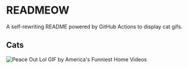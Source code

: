 # READMEOW

A self-rewriting README powered by GitHub Actions to display cat gifs.

## Cats

![Peace Out Lol GIF by America's Funniest Home Videos](https://media2.giphy.com/media/l4KibK3JwaVo0CjDO/200.gif?cid=9acd02dalszp3ri39o2gyez9qw6h28wj00v28aiovbvwgmwp&ep=v1_gifs_search&rid=200.gif&ct=g)
